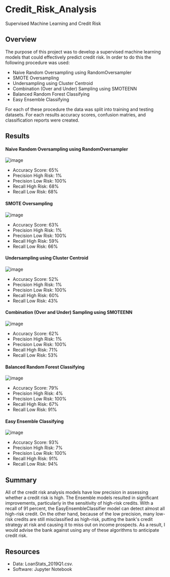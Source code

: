# Credit_Risk_Analysis
Supervised Machine Learning and Credit Risk 
## Overview
The purpose of this project was to develop a supervised machine learning models that could effectively predict credit risk. In order to do this the following procedure was used:
* Naive Random Oversampling using RandomOversampler
* SMOTE Oversampling
* Undersampling using Cluster Centroid 
* Combination (Over and Under) Sampling using SMOTEENN
* Balanced Random Forest Classifying
* Easy Ensemble Classifying

For each of these procedure the data was split into training and testing datasets. For each results accuracy scores, confusion matries, and classification reports were created.   
## Results
#### Naive Random Oversampling using RandomOversampler
![image](https://user-images.githubusercontent.com/93439516/157512385-5da8f402-528a-4f88-878b-6c73253f7cc1.png)
* Accuracy Score: 65%
* Precision High Risk: 1%
* Precision Low Risk: 100%
* Recall High Risk: 68%
* Recall Low Risk: 68%

#### SMOTE Oversampling
![image](https://user-images.githubusercontent.com/93439516/157513022-0272fc65-bb20-49a8-a13a-6d712e1e419c.png)
* Accuracy Score: 63%
* Precision High Risk: 1%
* Precision Low Risk: 100%
* Recall High Risk: 59%
* Recall Low Risk: 66%

#### Undersampling using Cluster Centroid 
![image](https://user-images.githubusercontent.com/93439516/157513134-999f13aa-68eb-41fd-911a-d0b9eee94a91.png)
* Accuracy Score: 52%
* Precision High Risk: 1%
* Precision Low Risk: 100%
* Recall High Risk: 60%
* Recall Low Risk: 43%

#### Combination (Over and Under) Sampling using SMOTEENN
![image](https://user-images.githubusercontent.com/93439516/157513322-8c5bbdeb-0731-4778-a62b-16ec3bdf2f53.png)
* Accuracy Score: 62%
* Precision High Risk: 1%
* Precision Low Risk: 100%
* Recall High Risk: 71%
* Recall Low Risk: 53%

#### Balanced Random Forest Classifying
![image](https://user-images.githubusercontent.com/93439516/157513501-8ca2a77d-2534-4c94-b95e-40cc7c7b5399.png)
* Accuracy Score: 79%
* Precision High Risk: 4%
* Precision Low Risk: 100%
* Recall High Risk: 67%
* Recall Low Risk: 91%

#### Easy Ensemble Classifying
![image](https://user-images.githubusercontent.com/93439516/157513608-2f62f8d7-0570-4709-bcdf-4b9faee0fe75.png)
* Accuracy Score: 93%
* Precision High Risk: 7%
* Precision Low Risk: 100%
* Recall High Risk: 91%
* Recall Low Risk: 94%

## Summary
All of the credit risk analysis models have low precision in assessing whether a credit risk is high. The Ensemble models resulted in significant improvements, particularly in the sensitivity of high-risk credits. With a recall of 91 percent, the EasyEnsembleClassifier model can detect almost all high-risk credit. On the other hand, because of the low precision, many low-risk credits are still misclassified as high-risk, putting the bank's credit strategy at risk and causing it to miss out on income prospects. As a result, I would advise the bank against using any of these algorithms to anticipate credit risk.

## Resources 
* Data: LoanStats_2019Q1.csv.
* Software: Jupyter Notebook 
